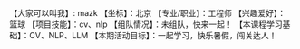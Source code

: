 【大家可以叫我】: mazk
【坐标】：北京
【专业/职业】：工程师
【兴趣爱好】： 篮球
【项目技能】：cv、nlp
【组队情况】：未组队，快来一起！
【本课程学习基础】：CV、NLP、LLM
【本期活动目标】：一起学习，快乐暑假，闯关达人！
